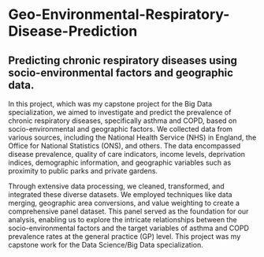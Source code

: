 # Geo-Environmental-Respiratory-Disease-Prediction
## Predicting chronic respiratory diseases using socio-environmental factors and geographic data.
In this project, which was my capstone project for the Big Data specialization, we aimed to investigate and predict the prevalence of chronic respiratory diseases, specifically asthma and COPD, based on socio-environmental and geographic factors. We collected data from various sources, including the National Health Service (NHS) in England, the Office for National Statistics (ONS), and others. The data encompassed disease prevalence, quality of care indicators, income levels, deprivation indices, demographic information, and geographic variables such as proximity to public parks and private gardens.

Through extensive data processing, we cleaned, transformed, and integrated these diverse datasets. We employed techniques like data merging, geographic area conversions, and value weighting to create a comprehensive panel dataset. This panel served as the foundation for our analysis, enabling us to explore the intricate relationships between the socio-environmental factors and the target variables of asthma and COPD prevalence rates at the general practice (GP) level. This project was my capstone work for the Data Science/Big Data specialization.
